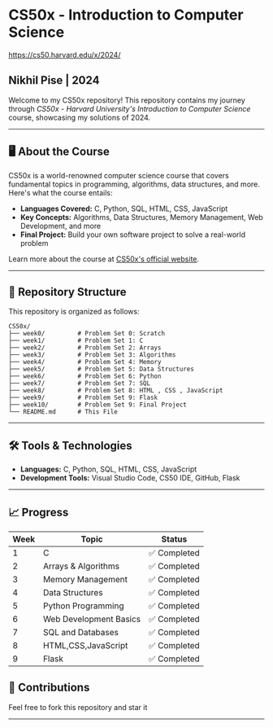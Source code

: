 # CS50x - Introduction to Computer Science
https://cs50.harvard.edu/x/2024/

## Nikhil Pise | 2024
Welcome to my CS50x repository! This repository contains my journey through *CS50x - Harvard University's Introduction to Computer Science* course, showcasing my solutions of 2024.

---

## 🖥️ About the Course
CS50x is a world-renowned computer science course that covers fundamental topics in programming, algorithms, data structures, and more. Here's what the course entails:

- **Languages Covered:** C, Python, SQL, HTML, CSS, JavaScript
- **Key Concepts:** Algorithms, Data Structures, Memory Management, Web Development, and more
- **Final Project:** Build your own software project to solve a real-world problem

Learn more about the course at [CS50x's official website](https://cs50.harvard.edu/x/).

---

## 📂 Repository Structure

This repository is organized as follows:

```
CS50x/
├── week0/         # Problem Set 0: Scratch
├── week1/         # Problem Set 1: C
├── week2/         # Problem Set 2: Arrays
├── week3/         # Problem Set 3: Algorithms
├── week4/         # Problem Set 4: Memory 
├── week5/         # Problem Set 5: Data Structures
├── week6/         # Problem Set 6: Python 
├── week7/         # Problem Set 7: SQL
├── week8/         # Problem Set 8: HTML , CSS , JavaScript
├── week9/         # Problem Set 9: Flask
├── week10/        # Problem Set 9: Final Project
└── README.md      # This File
```

---

## 🛠️ Tools & Technologies

- **Languages:** C, Python, SQL, HTML, CSS, JavaScript
- **Development Tools:** Visual Studio Code, CS50 IDE, GitHub, Flask

---

## 📈 Progress

| Week | Topic                            | Status        |
|------|----------------------------------|---------------|
| 1    | C                               | ✅ Completed    |
| 2    | Arrays & Algorithms             | ✅ Completed    |
| 3    | Memory Management               | ✅ Completed    |
| 4    | Data Structures                 | ✅ Completed    |
| 5    | Python Programming              | ✅ Completed    |
| 6    | Web Development Basics          | ✅ Completed    |
| 7    | SQL and Databases               | ✅ Completed    |
| 8    | HTML,CSS,JavaScript             | ✅ Completed    |
| 9    | Flask                           | ✅ Completed    |



## 🤝 Contributions

Feel free to fork this repository and star it

---
